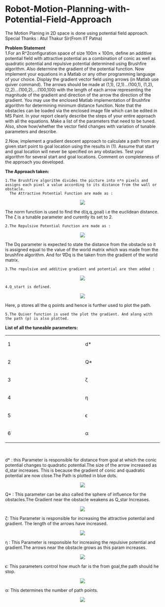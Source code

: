 # Robot-Motion-Planning-with-Potential-Field-Approach
  The Motion Planing in 2D space is done using potential field approach.
  Special Thanks : Atul Thakur Sir(From IIT Patna)
  
**Problem Statement**\
1.For an R^2configuration space of size 100m × 100m, define an additive potential field with attractive potential as a combination of conic as well as quadratic potential and repulsive potential determined using Brushfire algorithm. Also determine the gradient of the potential function. Now implement your equations in a Matlab or any other programming language of your choice. Display the gradient vector field using arrows (in Matlab use quiver command). The arrows should be made at (1,1), (2,1)…(100,1), (1,2), (2,2)…(100,2),…(100,100) with the length of each arrow representing the magnitude of the gradient and direction of the arrow the direction of the gradient. You may use the enclosed Matlab implementation of Brushfire algorithm for determining minimum distance function. Note that the obstacles can be loaded via the enclosed image file which can be edited in MS Paint. In your report clearly describe the steps of your entire approach with all the equations. Make a list of the parameters  that need to be tuned. Also, show how/whether the vector field changes with variation of tunable parameters and describe.

2.Now, implement a gradient descent approach to calculate a path from any given start point to goal location using the results in (1). Assume that start and goal location will never be specified on any obstacles.  Test your algorithm for several start and goal locations. Comment on completeness of the approach you developed.

  **The Approach taken:**
  
	1.The Brushfire algorithm divides the picture into n*n pixels and assigns each pixel a value according to its distance from the wall or obstacle.
	  The Attractive Potential Function are made as :
<p align="center">
  <img src="https://raw.githubusercontent.com/SujitJustineBarwa/Robot-Motion-Planning-with-Potential-Field-Approach/main/Images/img1.PNG" />
</p>
 
The norm function is used to find the d(q,q_goal) i.e the euclidean distance.
The ζ is a tunable parameter and curently its set to 2.

	2.The Repulsive Potential Function are made as : 
<p align="center">
  <img src="https://raw.githubusercontent.com/SujitJustineBarwa/Robot-Motion-Planning-with-Potential-Field-Approach/main/Images/img2.PNG" />
</p>

The Dq parameter is expected to state the distance from the obstacle so it is assigned equal to the value of the world matrix which was made from the brushfire algorithm.
And for ∇Dq is the taken from the gradient of the world matrix.


	3.The repulsive and additive gradient and potential are then added :

<p align="center">
  <img src="https://raw.githubusercontent.com/SujitJustineBarwa/Robot-Motion-Planning-with-Potential-Field-Approach/main/Images/img3.PNG" />
</p>

	4.Q_start is defined.
<p align="center">
  <img src="https://raw.githubusercontent.com/SujitJustineBarwa/Robot-Motion-Planning-with-Potential-Field-Approach/main/Images/img4.PNG" />
</p>

Here, p stores all the q points and hence is further used to plot the path.

	5.The Quiver function is used the plot the gradient. And along with the path (p) is also plotted.


**List of all the tuneable parameters:**
<table>
<tbody>
<tr>
<td width="399">
<p>1</p>
</td>
<td width="399">&nbsp;d*</td>
</tr>
<tr>
<td width="399">
<p>2</p>
</td>
<td width="399">&nbsp;Q*</td>
</tr>
<tr>
<td width="399">
<p>3</p>
</td>
<td width="399">&nbsp;ζ</td>
</tr>
<tr>
<td width="399">
<p>4</p>
</td>
<td width="399">&nbsp;η</td>
</tr>
<tr>
<td width="399">
<p>5</p>
</td>
<td width="399">&nbsp;ϵ</td>
</tr>
<tr>
<td width="399">
<p>6</p>
</td>
<td width="399">&nbsp;α</td>
</tr>
</tbody>
</table>
<p>&nbsp;</p>





d* : this Parameter is responsible for distance from goal at which the conic potential changes to quadratic potential.The size of the arrow increased as d_star increases. This is because the gradient of conic and quadratic potential are now close.The Path is plotted in blue dots.
<p align="center">
  <img src="https://raw.githubusercontent.com/SujitJustineBarwa/Robot-Motion-Planning-with-Potential-Field-Approach/main/Images/img5.PNG" />
</p>

Q* ∶ This parameter can be also called the sphere of influence for the obstacles.The Gradient near the obstacle weakens as Q_star Increases.
 
<p align="center">
  <img src="https://raw.githubusercontent.com/SujitJustineBarwa/Robot-Motion-Planning-with-Potential-Field-Approach/main/Images/img6.PNG" />
</p>

ζ∶ This Parameter is responsible for increasing the attractive potential and gradient.
The length of the arrows have increased.
<p align="center">
  <img src="https://raw.githubusercontent.com/SujitJustineBarwa/Robot-Motion-Planning-with-Potential-Field-Approach/main/Images/img7.PNG" />
</p>

η ∶ This Parameter is responsible for increasing the repulsive potential and gradient.The arrows near the obstacle grows as this param increases.
 
<p align="center">
  <img src="https://raw.githubusercontent.com/SujitJustineBarwa/Robot-Motion-Planning-with-Potential-Field-Approach/main/Images/img8.PNG" />
</p>


ϵ∶ This parameters control how much far is the from goal,the path should he stop.
 
<p align="center">
  <img src="https://raw.githubusercontent.com/SujitJustineBarwa/Robot-Motion-Planning-with-Potential-Field-Approach/main/Images/img9.PNG" />
</p>

α∶ This determines the number of path points.

<p align="center">
  <img src="https://raw.githubusercontent.com/SujitJustineBarwa/Robot-Motion-Planning-with-Potential-Field-Approach/main/Images/img10.PNG" />
</p>

